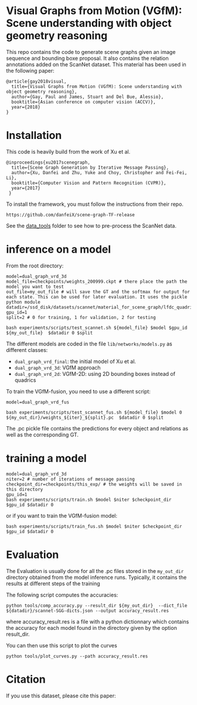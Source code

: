 # Visual Graphs from Motion (VGfM): Scene understanding with object geometry reasoning

This repo contains the code to generate scene graphs given an image sequence and bounding boxe proposal. It also contains the relation annotations added on the ScanNet dataset. This material has been used in the following paper:

```
@article{gay2018visual,
  title={Visual Graphs from Motion (VGfM): Scene understanding with object geometry reasoning},
  author={Gay, Paul and James, Stuart and Del Bue, Alessio},
  booktitle={Asian conference on computer vision (ACCV)},
  year={2018}
}
```
# Installation 

This code is heavily build from the work of Xu et al. 
```
@inproceedings{xu2017scenegraph,
  title={Scene Graph Generation by Iterative Message Passing},
  author={Xu, Danfei and Zhu, Yuke and Choy, Christopher and Fei-Fei, Li},
  booktitle={Computer Vision and Pattern Recognition (CVPR)},
  year={2017}
 }
```

To install the framework, you must follow the instructions from their repo.

```
https://github.com/danfeiX/scene-graph-TF-release
```

See the [data_tools](https://gitlab.iit.it/pgay/scene-graph/tree/master/data_tools) folder to see how to pre-process the ScanNet data.

# inference on a model
From the root directory:
```
model=dual_graph_vrd_3d
model_file=checkpoints/weights_200999.ckpt # there place the path the model you want to test 
out_file=my_out_file # will save the GT and the softmax for output for each state. This can be used for later evaluation. It uses the pickle python module
datadir=/ssd_disk/datasets/scannet/material_for_scene_graph/lfdc_quadrics/
gpu_id=1
split=2 # 0 for training, 1 for validation, 2 for testing

bash experiments/scripts/test_scannet.sh ${model_file} $model $gpu_id ${my_out_file}  $datadir 0 $split
```
The different models are coded in the file `lib/networks/models.py` as different classes:

* `dual_graph_vrd_final`: the initial model of Xu et al. 
* `dual_graph_vrd_3d`: VGfM approach
* `dual_graph_vrd_2d`: VGfM-2D: using 2D bounding boxes instead of quadrics

To train the VGfM-fusion, you need to use a different script:
```
model=dual_graph_vrd_fus

bash experiments/scripts/test_scannet_fus.sh ${model_file} $model 0 ${my_out_dir}/weights_${iter}_${split}.pc  $datadir 0 $split
```

The .pc pickle file contains the predictions for every object and relations as well as the corresponding GT.

# training a model

```
model=dual_graph_vrd_3d 
niter=2 # number of iterations of message passing
checkpoint_dir=checkpoints/this_exp/ # the weights will be saved in this directory
gpu_id=1
bash experiments/scripts/train.sh $model $niter $checkpoint_dir $gpu_id $datadir 0
```
or if you want to train the VGfM-fusion model:
```
bash experiments/scripts/train_fus.sh $model $niter $checkpoint_dir $gpu_id $datadir 0
```

# Evaluation
The Evaluation is usually done for all the .pc files stored in the `my_out_dir` directory obtained from the model inference runs. Typically, it contains the results at different steps of the training

The following script computes the accuracies:
```
python tools/comp_accuracy.py --result_dir ${my_out_dir}  --dict_file ${datadir}/scannet-SGG-dicts.json --output accuracy_result.res
```
where accuracy_result.res is a file with a python dictionnary which contains the accuracy for each model found in the directory given by the option result_dir.

You can then use this script to plot the curves
```
python tools/plot_curves.py --path accuracy_result.res
```

# Citation
If you use this dataset, please cite this paper:




